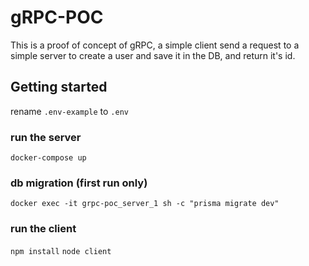 # gRPC-POC

This is a proof of concept of gRPC, a simple client send a request to a simple server to create a user and save it in the DB, and return it's id.

## Getting started
rename `.env-example` to `.env`
### run the server
`docker-compose up`
### db migration (first run only)
`docker exec -it grpc-poc_server_1 sh -c "prisma migrate dev"`
### run the client
`npm install`
`node client`
